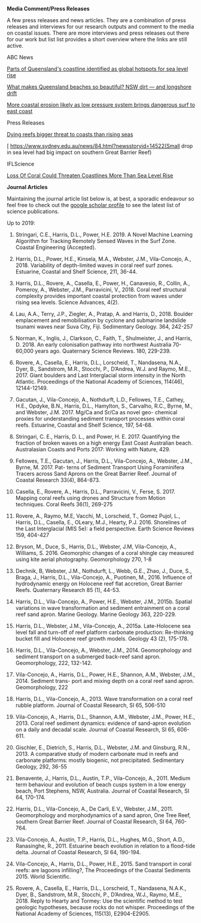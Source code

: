 
**Media Comment/Press Releases**

A few press releases and news articles. They are a combination of press releases and interviews for our research outputs and comment to the media on coastal issues. There are more interviews and press releases out there for our work but list list provides a short overview where the links are still active.


ABC News

[Parts of Queensland's coastline identified as global hotspots for sea level rise](https://www.abc.net.au/news/2020-03-22/rising-sea-levels-queensland-gold-coast/12060230)

[What makes Queensland beaches so beautiful? NSW dirt — and longshore drift](https://www.abc.net.au/news/2020-06-13/weather-longshore-drift-queensland-nsw-beaches/12347828)

[More coastal erosion likely as low pressure system brings dangerous surf to east coast](https://www.abc.net.au/news/2020-07-28/what-can-be-done-about-coastal-erosion/12492610)

Press Releases

[Dying reefs bigger threat to coasts than rising seas](https://www.uq.edu.au/news/article/2018/03/dying-reefs-bigger-threat-coasts-rising-seas)

[ https://www.sydney.edu.au/news/84.html?newsstoryid=14522(Small drop in sea level had big impact on southern Great Barrier Reef)

IFLScience

[Loss Of Coral Could Threaten Coastlines More Than Sea Level Rise](https://www.iflscience.com/environment/loss-of-coral-could-threaten-coastlines-more-than-sea-level-rise/)


**Journal Articles**

Maintaining the journal article list below is, at best, a sporadic endeavour so feel free to check out the [google scholar profile](https://scholar.google.com.au/citations?hl=en&user=D8kJmJ8AAAAJ&view_op=list_works&sortby=pubdate) to see the latest list of science publications. 

Up to 2019:

1.	Stringari, C.E., Harris, D.L., Power, H.E. 2019. A Novel Machine Learning Algorithm for Tracking Remotely Sensed Waves in the Surf Zone. Coastal Engineering (Accepted).

2.	Harris, D.L., Power, H.E., Kinsela, M.A., Webster, J.M., Vila-Concejo, A., 2018. Variability of depth-limited waves in coral reef surf zones. Estuarine, Coastal and Shelf Science, 211, 36-44.

3.	Harris, D.L., Rovere, A., Casella, E., Power, H., Canavesio, R., Collin, A., Pomeroy, A., Webster, J.M., Parravicini, V., 2018. Coral reef structural complexity provides important coastal protection from waves under rising sea levels. Science Advances, 4(2).

4.	Lau, A.A., Terry, J.P., Ziegler, A., Pratap, A. and Harris, D., 2018. Boulder emplacement and remobilisation by cyclone and submarine landslide tsunami waves near Suva City, Fiji. Sedimentary Geology. 364, 242-257 

5.	Norman, K., Inglis, J., Clarkson, C., Faith, T., Shulmeister, J., and Harris, D. 2018. An early colonisation pathway into northwest Australia 70-60,000 years ago. Quaternary Science Reviews. 180, 229-239.

6.	Rovere, A., Casella, E., Harris, D.L., Lorscheid, T., Nandasena, N.A., Dyer, B., Sandstrom, M.R., Stocchi, P., D’Andrea, W.J. and Raymo, M.E., 2017. Giant boulders and Last Interglacial storm intensity in the North Atlantic. Proceedings of the National Academy of Sciences, 114(46), 12144-12149.

7.	Gacutan, J., Vila-Concejo, A., Nothdurft, L.D., Fellowes, T.E., Cathey, H.E., Opdyke, B.N., Harris, D.L., Hamylton, S., Carvalho, R.C., Byrne, M., and Webster, J.M. 2017. Mg/Ca and Sr/Ca as novel geo- chemical proxies for understanding sediment transport processes within coral reefs. Estuarine, Coastal and Shelf Science, 197, 54-68.

8.	Stringari, C. E., Harris, D. L., and Power, H. E. 2017. Quantifying the fraction of broken waves on a high energy East Coast Australian beach. Australasian Coasts and Ports 2017: Working with Nature, 429.

9.	Fellowes, T.E., Gacutan, J., Harris, D.L., Vila-Concejo, A., Webster, J.M., Byrne, M.  2017.  Pat- terns of Sediment Transport Using Foraminifera Tracers across Sand Aprons on the Great Barrier Reef. Journal of Coastal Research 33(4), 864-873.

10.	Casella, E., Rovere, A., Harris, D.L., Parravicini, V., Ferse, S. 2017. Mapping coral reefs using drones and Structure from Motion techniques.  Coral Reefs 36(1), 269-275

11.	Rovere, A., Raymo, M.E, Vacchi, M., Lorscheid, T., Gomez Pujol, L., Harris, D.L., Casella, E., OLeary, M.J., Hearty, P.J. 2016. Shorelines of the Last Interglacial (MIS 5e): a field perspective. Earth Science Reviews 159, 404-427

12.	Bryson, M., Duce, S., Harris, D.L., Webster, J.M, Vila-Concejo, A., Williams, S. 2016.  Geomorphic changes of a coral shingle cay measured using kite aerial photography.  Geomorphology 270, 1-8

13.	Dechnik, B, Webster, J.M., Nothdurft, L., Webb, G.E., Zhao, J., Duce, S., Braga, J., Harris, D.L., Vila-Concejo, A., Puotinen, M., 2016. Influence of hydrodynamic energy on Holocene reef flat accretion, Great Barrier Reefs.  Quaternary Research 85 (1), 44-53.

14.	Harris, D.L., Vila-Concejo, A., Power, H.E., Webster, J.M., 2015b. Spatial variations in wave transformation and sediment entrainment on a coral reef sand apron. Marine Geology. Marine Geology 363, 220-229.

15.	Harris, D.L., Webster, J.M., Vila-Concejo, A., 2015a.  Late-Holocene sea level fall and turn-off of reef platform carbonate production: Re-thinking bucket fill and Holocene reef growth models. Geology 43 (2), 175-178.

16.	Harris, D.L., Vila-Concejo, A., Webster, J.M., 2014. Geomorphology and sediment transport on a submerged back-reef sand apron. Geomorphology, 222, 132-142.

17.	Vila-Concejo, A., Harris, D.L., Power, H.E., Shannon, A.M., Webster, J.M., 2014. Sediment trans- port and mixing depth on a coral reef sand apron.  Geomorphology, 222

18.	Harris, D.L., Vila-Concejo, A., 2013. Wave transformation on a coral reef rubble platform. Journal of Coastal Research, SI 65, 506-510

19.	Vila-Concejo, A., Harris, D.L., Shannon, A.M., Webster, J.M., Power, H.E., 2013.  Coral reef sediment dynamics: evidence of sand-apron evolution on a daily and decadal scale. Journal of Coastal Research, SI 65, 606-611.

20.	Gischler, E., Dietrich, S., Harris, D.L., Webster, J.M. and Ginsburg, R.N., 2013.  A comparative study of modern carbonate mud in reefs and carbonate platforms: mostly biogenic, not precipitated. Sedimentary Geology, 292, 36-55

21.	Benavente, J., Harris, D.L., Austin, T.P., Vila-Concejo, A., 2011. Medium term behaviour and evolution of beach cusps system in a low energy beach, Port Stephens, NSW, Australia. Journal of Coastal Research, SI 64, 170-174.

22.	Harris, D.L., Vila-Concejo, A., De Carli, E.V., Webster, J.M., 2011. Geomorphology and morphodynamics of a sand apron, One Tree Reef, southern Great Barrier Reef. Journal of Coastal Research, SI 64, 760-764.

23.	Vila-Concejo, A., Austin, T.P., Harris, D.L., Hughes, M.G., Short, A.D., Ranasinghe, R., 2011. Estuarine beach evolution in relation to a flood-tide delta. Journal of Coastal Research, SI 64, 190-194.

24.	Vila-Concejo, A., Harris, D.L., Power, H.E., 2015. Sand transport in coral reefs: are lagoons infilling?, The Proceedings of the Coastal Sediments 2015. World Scientific.

25.	Rovere, A., Casella, E., Harris, D.L., Lorscheid, T., Nandasena, N.A.K., Dyer, B., Sandstrom, M.R., Stocchi, P., D’Andrea, W.J., Raymo, M.E., 2018. Reply to Hearty and Tormey: Use the scientific method to test geologic hypotheses, because rocks do not whisper. Proceedings of the National Academy of Sciences, 115(13), E2904-E2905.
